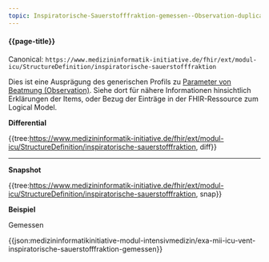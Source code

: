 ```yaml
---
topic: Inspiratorische-Sauerstofffraktion-gemessen--Observation-duplicate-2
---
```

#### {{page-title}}

Canonical: 
```https://www.medizininformatik-initiative.de/fhir/ext/modul-icu/StructureDefinition/inspiratorische-sauerstofffraktion```
<br> 

Dies ist eine Ausprägung des generischen Profils zu [Parameter von Beatmung (Observation)](https://www.medizininformatik-initiative.de/fhir/ext/modul-icu/StructureDefinition/parameter-von-beatmung). Siehe dort für nähere Informationen hinsichtlich Erklärungen der Items, oder Bezug der Einträge in der FHIR-Ressource zum Logical Model. 

**Differential**

{{tree:https://www.medizininformatik-initiative.de/fhir/ext/modul-icu/StructureDefinition/inspiratorische-sauerstofffraktion, diff}}

---

**Snapshot**

{{tree:https://www.medizininformatik-initiative.de/fhir/ext/modul-icu/StructureDefinition/inspiratorische-sauerstofffraktion, snap}}

**Beispiel**

Gemessen

{{json:medizininformatikinitiative-modul-intensivmedizin/exa-mii-icu-vent-inspiratorische-sauerstofffraktion-gemessen}}